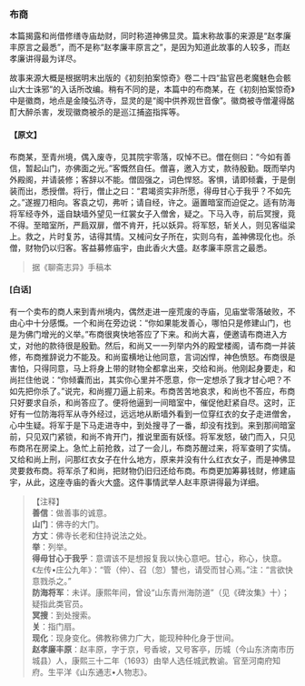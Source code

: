 <script type="text/javascript">
    var head = document.getElementsByTagName('head')[0];
    cssURL = '/public/liao.css';
    linkTag = document.createElement('link');
    linkTag.href = cssURL;
    linkTag.setAttribute('type','text/css');
    linkTag.setAttribute('rel','stylesheet');
    head.appendChild(linkTag);
</script>
### 布商

本篇揭露和尚借修缮寺庙劫财，同时称道神佛显灵。篇末称故事的来源是“赵孝廉丰原言之最悉”，而不是称“赵孝廉丰原言之”，是因为知道此故事的人较多，而赵孝廉讲得最为详尽。

故事来源大概是根据明末出版的《初刻拍案惊奇》卷二十四“盐官邑老魔魅色会骸山大士诛邪”的入话所改编。稍有不同的是，本篇中的布商某，在《初刻拍案惊奇》中是徽商，地点是金陵弘济寺，显灵的是“阁中供养观世音像”。徽商被寺僧灌得酩酊大醉杀害，发现徽商被杀的是巡江捕盗指挥等。

#### 【原文】
<section>
布商某，至青州境，偶入废寺，见其院宇零落，叹悼不已。僧在侧曰：“今如有善信，暂起山门，亦佛面之光。”客慨然自任。僧喜，邀入方丈，款待殷勤。既而举内外殿阁，并请装修；客辞以不能。僧固强之，词色悍怒。客惧，请即倾囊，于是倒装而出，悉授僧。将行，僧止之曰：“君竭资实非所愿，得毋甘心于我乎？不如先之。”遂握刀相向。客袁之切，弗听；请自经，许之。逼置暗室而迫促之。适有防海将军经寺外，遥自缺墙外望见一红裳女子入僧舍，疑之。下马入寺，前后冥搜，竟不得。至暗室所，严扃双扉，僧不肯开，托以妖异。将军怒，斩关人，则见客缢梁上。救之，片时复苏，诘得其情。又械问女子所在，实则乌有，盖神佛现化也。杀僧，财物仍以归客。客益募修庙宇，由此香火大盛。赵孝廉丰原言之最悉。

</section>

> 据《聊斋志异》手稿本

#### [白话]
<aside>

有一个卖布的商人来到青州境内，偶然走进一座荒废的寺庙，见庙堂零落破败，不由心中十分感慨。一个和尚在旁边说：“你如果能发善心，哪怕只是修建山门，也是为佛门增光的义举。”布商很爽快地答应了下来。和尚大喜，便邀请布商进入方丈，对他的款待很是殷勤。然后，和尚又一一列举内外的殿堂楼阁，请布商一并装修，布商推辞说力不能及。和尚蛮横地让他同意，言词凶悍，神色愤怒。布商很是害怕，只得同意，马上将身上带的财物全都拿出来，交给和尚。他刚起身要走，和尚拦住他说：“你倾囊而出，其实你心里并不愿意，你一定想杀了我才甘心吧？不如先把你杀了。”说完，和尚握刀逼上前来。布商苦苦地哀求，和尚也不答应，布商只好要求自杀，和尚答应了。便将他逼到一间暗室中，催促他赶紧自尽。这时，正好有一位防海将军从寺外经过，远远地从断墙外看到一位穿红衣的女子走进僧舍，心中生疑。将军于是下马走进寺中，到处搜寻了一番，却没有找到。来到那间暗室前，只见双门紧锁，和尚不肯开门，推说里面有妖怪。将军发怒，破门而入，只见布商吊在房梁上。急忙上前抢救，过了一会儿，布商苏醒过来，将军查明了实情。又给和尚上刑，问那红衣女子在什么地方，原来并没有什么红衣女子，而是神佛显灵要救布商。将军杀了和尚，把财物仍旧归还给布商。布商更加筹募钱财，修建庙宇，从此，这座寺庙的香火大盛。这件事情武举人赵丰原讲得最为详细。

</aside>

> 【注释】  
<b>善信</b>：做善事的诚意。  
<b>山门</b>：佛寺的大门。  
<b>方丈</b>：佛寺长老和住持说法之处。  
<b>举</b>：列举。  
<b>得毋甘心于我乎</b>：意谓该不是想报复我以快心意吧。甘心，称心，快意。《左传•庄公九年》：“管（仲）、召（忽）讐也，请受而甘心焉。”注：“言欲快意戮杀之。”  
<b>防海将军</b>：未详。康熙年间，曾设“山东青州海防道”（见《碑汝集》十）；疑指此类官员。  
<b>冥搜</b>：到处搜索。  
<b>关</b>：指门扇。  
<b>现化</b>：现身变化。佛教称佛力广大，能现种种化身于世间。  
<b>赵孝廉丰原</b>：赵丰原，字于京，号香坡，又号客亭，历城（今山东济南市历城县）人，康熙三十二年（1693）由举人选任城武教谕。官至河南府知府。生平洋《山东通志•人物志》。  
